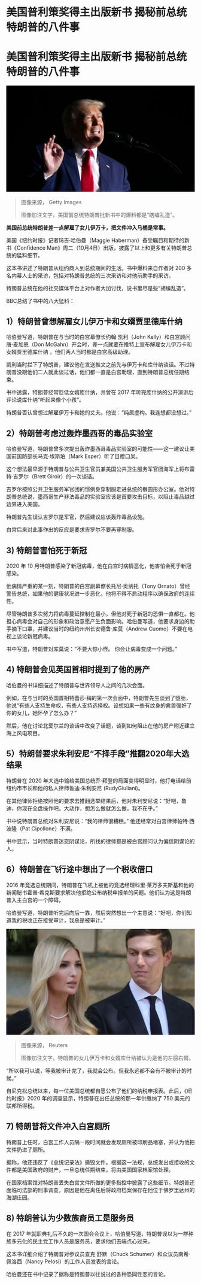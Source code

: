 # 美国普利策奖得主出版新书 揭秘前总统特朗普的八件事

#  美国普利策奖得主出版新书 揭秘前总统特朗普的八件事


![美国前总统特朗普](_126961771_gettyimages-1243464035.jpg)

> 图像来源，  Getty Images
>
> 图像加注文字，美国前总统特朗普批新书中的爆料都是“瞎编乱造”。

**美国前总统特朗普差一点解雇了女儿伊万卡，把文件冲入马桶是常事。**

美国《纽约时报》记者玛吉·哈伯曼（Maggie Haberman）备受瞩目和期待的新书《Confidence Man》周二（10月4日）出版，披露了以上和更多有关特朗普总统的猛料细节。

这本书讲述了特朗普从纽约商人到总统期间的生活。书中爆料来自作者对 200 多名内幕人士的采访，包括对特朗普总统的三次采访和对他前助手的采访。

特朗普总统在他的社交媒体平台上对作者大加讨伐，说书里尽是些“胡编乱造”。

BBC总结了书中的八大猛料：

##  1）特朗普曾想解雇女儿伊万卡和女婿贾里德库什纳

哈伯曼写道，特朗普在与当时的白宫幕僚长约翰·凯利（John Kelly）和白宫顾问唐·麦加恩（Don McGahn）开会时，差一点就要在推特上宣布解雇女儿伊万卡和女婿贾里德库什纳 。他们两人当时都是白宫高级助理。

凯利当时拦下了特朗普，建议他在发送推文之前先与伊万卡和库什纳谈话。不过特朗普没跟他们二人就此谈过话，他们都一直是白宫助理，直到特朗普总统任期结束。

书中透露，特朗普经常贬低女婿库什纳，并曾在 2017 年听完库什纳的公开演讲后评论说库什纳“听起来像个小孩”。

特朗普否认曾想过解雇伊万卡和她的丈夫。他说：“纯属虚构。我连想都没想过。”

##  2）特朗普考虑过轰炸墨西哥的毒品实验室


哈伯曼写道，特朗普曾多次提出轰炸墨西哥毒品实验室的可能性——这一建议让美国前国防部长马克·埃斯珀（Mark Esper）听了目瞪口呆。

这个想法最早源于特朗普与公共卫生官员兼美国公共卫生服务军官团海军上将布雷特·吉罗尔（Brett Giroir）的一次谈话。

吉罗尔按照公共卫生服务军官团的惯例身穿制服走进总统的椭圆形办公室。他对特朗普总统说，墨西哥生产非法毒品的实验室应该是首要攻击目标，以阻止毒品越过边界进入美国。

特朗普先生误认吉罗尔是军官，然后建议应该轰炸毒品设施。

白宫后来对此事作出的反应是要求吉罗尔不要再穿制服。

##  3) 特朗普害怕死于新冠

2020 年 10 月特朗普感染了新冠病毒，他在白宫时病情恶化，他害怕会死于新冠感染。

他病情严重的某一刻，特朗普的白宫副幕僚长托尼·奥纳托（Tony Ornato）曾经警告总统，如果他的健康状况进一步恶化，他将不得不启动程序以确保政府的连续性。

尽管特朗普多次努力将病毒蔓延控制在最小，但他对死于新冠的恐惧一直都在。他担心病毒会对自己的形象和政治意愿产生负面影响。哈伯曼写道，他要求身边的助手摘下口罩，并建议当时的纽约州州长安德鲁·库莫（Andrew Cuomo）不要在电视上谈论新冠病毒。

书中写道，特朗普对库莫说：“不要大惊小怪。 你会让病毒变成一个问题。”

##  4) 特朗普会见英国首相时提到了他的房产

哈伯曼的书详细描述了特朗普与世界领导人之间的几次会面。

例如，在与当时的英国首相特蕾莎·梅的第一次会面中，特朗普先生谈到了堕胎，他说“有些人支持生命权，有些人支持选择权。设想如果一些有纹身的禽兽强奸了你的女儿，她怀孕了怎么办？”

然后，他在讨论北爱尔兰的谈话中改变了话题，谈到如何阻止在他的房产附近建立海上风电项目。

##  5）特朗普要求朱利安尼“不择手段”推翻2020年大选结果

特朗普在 2020 年大选中输给美国总统乔·拜登的局面变得明显时，他打电话给前纽约市市长和他的私人律师鲁迪·朱利安尼 (RudyGiuliani)。

在其他律师拒绝按照他的要求去推翻选举结果后，他对朱利安尼说：“好吧，鲁迪，你现在全盘操作吧。大动作，想怎么做就怎么做。我不在乎。”

书中说特朗普总统对朱利安尼说：“我的律师很糟糕。” 他还经常对白宫律师帕特·西波隆（Pat Cipollone）不满。

书中显示，当时特朗普迷恋阴谋论，所找的律师都是被白宫顾问认为偏信阴谋论的人。

##  6）特朗普在飞行途中想出了一个税收借口

2016 年竞选总统期间，特朗普在飞机上被他的竞选经理科里·莱万多夫斯基和他的新闻秘书霍普·希克斯要求解决他拒绝公布纳税申报单的问题。他们认为这是特朗普入主白宫的一个障碍。

哈伯曼写道，特朗普听完后向后一靠，然后突然想出一个主意说：“好吧，你们知道我的税收正在接受审计，我总是被审计。”

![伊万卡和库什纳](_126955744_4bde1885-96bd-4ec4-b0eb-f805a6d7cbe4.jpg)

> 图像来源，  Reuters
>
> 图像加注文字，特朗普的女儿伊万卡和女婿库什纳被认为是他的左膀右臂。

“所以我可以说，等我被审计完了，我就会公布。但我永远都不会有不被审计的时候。”

自尼克松总统以来，每一位美国总统都自愿公布了他们的纳税申报表。此后，《纽约时报》2020 年的调查显示，特朗普在出任总统的那一年供缴纳了 750 美元的联邦所得税。

##  7) 特朗普将文件冲入白宫厕所

特朗普上任时，白宫工作人员隔一段时间就会发现厕所被印刷品堵塞，并认为他把文件扔进了厕所。

据称，他还违反了《总统记录法》撕毁文件。根据这一法规，总统发出或接收的文件都是美国政府的财产，一旦总统任期结束，将由美国国家档案馆处理。

在国家档案馆对特朗普丢失白宫文件所做的更多指控中披露了这些细节。特朗普还面临司法部的刑事调查，原因是他在离任后将政府档案保存在他位于佛罗里达州的海湖庄园。

##  8) 特朗普认为少数族裔员工是服务员

在 2017 年就职典礼后不久的一次国会会议上，哈伯曼写道，特朗普误以为一群种族多元化的民主党工作人员是服务员，要求他们去端点心过来。

这本书详细介绍了特朗普对参议员查克·舒默（Chuck Schumer）和众议员南希·佩洛西（Nancy Pelosi）的工作人员发表的言论。

哈伯曼还在书中记录了据称是特朗普以往说过的各种恐同性恋的言论。


